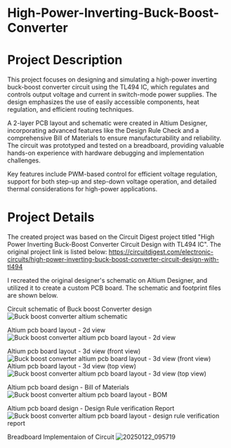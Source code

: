 # High-Power-Inverting-Buck-Boost-Converter

# Project Description
This project focuses on designing and simulating a high-power inverting buck-boost converter circuit using the TL494 IC, which regulates and controls output voltage and current in switch-mode power supplies. The design emphasizes the use of easily accessible components, heat regulation, and efficient routing techniques.

A 2-layer PCB layout and schematic were created in Altium Designer, incorporating advanced features like the Design Rule Check and a comprehensive Bill of Materials to ensure manufacturability and reliability. The circuit was prototyped and tested on a breadboard, providing valuable hands-on experience with hardware debugging and implementation challenges.

Key features include PWM-based control for efficient voltage regulation, support for both step-up and step-down voltage operation, and detailed thermal considerations for high-power applications.


# Project Details

The created project was based on the Circuit Digest project titled "High Power Inverting Buck-Boost Converter Circuit Design with TL494 IC". 
The original project link is listed below:
https://circuitdigest.com/electronic-circuits/high-power-inverting-buck-boost-converter-circuit-design-with-tl494

I recreated the original designer's schematic on Altium Designer, and utilized it to create a custom PCB board. The schematic and footprint files are shown below.


Circuit schematic of Buck boost Converter design
![Buck boost converter altium schematic](https://github.com/user-attachments/assets/b1f901f2-4f42-40f3-948e-df6851a201f0)

Altium pcb board layout - 2d view
![Buck boost converter altium pcb board layout - 2d view](https://github.com/user-attachments/assets/f39290ff-e9fe-4706-a318-57e27b40ccb9)

Altium pcb board layout - 3d view (front view)
![Buck boost converter altium pcb board layout - 3d view (front view)](https://github.com/user-attachments/assets/cc414d75-af52-4c3d-bf53-8b880e59f691)
Altium pcb board layout - 3d view (top view)
![Buck boost converter altium pcb board layout - 3d view (top view)](https://github.com/user-attachments/assets/ff4868e7-4738-44e0-b37a-60c7acff522e)

Altium pcb board design - Bill of Materials
![Buck boost converter altium pcb board layout - BOM](https://github.com/user-attachments/assets/4652a0d8-98ae-4805-8097-50dba6bd23a0)

Altium pcb board design - Design Rule verification Report
![Buck boost converter altium pcb board layout - design rule verification report](https://github.com/user-attachments/assets/9803f840-840d-425e-a1a0-6f8d7bd6291a)

Breadboard Implementaion of Circuit
![20250122_095719](https://github.com/user-attachments/assets/3d0d0882-3246-4160-b983-45e19a7a7408)











